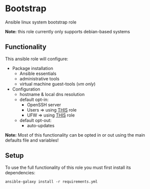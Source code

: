# Bootstrap
Ansible linux system bootstrap role

**Note:** this role currently only supports debian-based systems

## Functionality

This ansible role will configure:
* Package installation
  * Ansible essentials
  * administrative tools
  * virtual machine guest-tools (_vm only_)
* Configuration
  * hostname & local dns resolution
  * default opt-in:
    * OpenSSH server
    * Users => using [THIS](https://github.com/ansibleguy/base-users) role
    * UFW => using [THIS](https://github.com/ansibleguy/base-ufw) role
  * default opt-out:
    * auto-updates


**Note:** Most of this functionality can be opted in or out using the main defaults file and variables!


## Setup
To use the full functionality of this role you must first install its dependencies:

```
ansible-galaxy install -r requirements.yml
```
